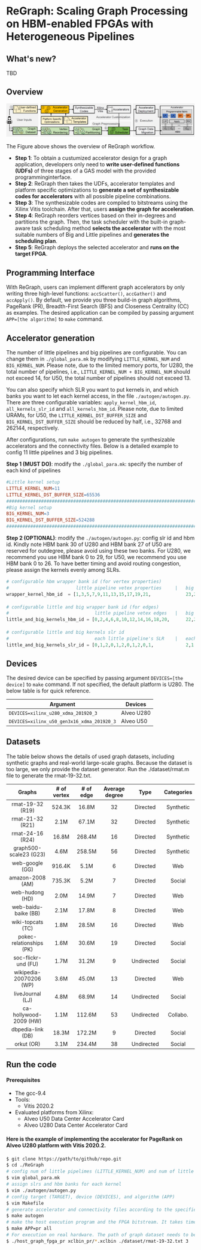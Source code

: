 # ReGraph: Scaling Graph Processing on HBM-enabled FPGAs with Heterogeneous Pipelines

## What's new?
TBD

## Overview


![image](./img/overview.png)


The Figure above shows the overview of ReGraph workflow. 

* **Step 1**: To obtain a custumized accelerator design for a graph application, developers only need to **write user-defined functions (UDFs)** of three stages of a GAS model with the provided programminginterface. 
* **Step 2**: ReGraph then takes the UDFs, accelerator templates and platform specific optimizations to **generate a set of synthesizable codes for accelerators** with all possible pipeline combinations. 
* **Step 3**: The synthesizable codes are compiled to bitstreams using the Xilinx Vitis toolchain. After that, users **assign the graph for acceleration**. 
* **Step 4**: ReGraph reorders vertices based on their in-degrees and partitions the graph.  Then, the task scheduler with the built-in graph-aware task scheduling method **selects the accelerator** with the most suitable numbers of Big and Little pipelines and **generates the scheduling plan**.
* **Step 5**: ReGraph deploys the selected accelerator and **runs on the target FPGA**.


## Programming Interface
With ReGraph, users can implement different graph accelerators by only writing three high-level functions: `accScatter()`, `accGather()` and `accApply()`. By default, we provide you three build-in graph algorithms, PageRank (PR), Breadth-First Search (BFS) and Closeness Centrality (CC) as examples. The desired application can be compiled by passing argument ```APP=[the algorithm]``` to ``` make ``` command.

## Accelerator generation
The number of little pipelines and big pipelines are configurable. You can change them in `./global_para.mk` by modifying `LITTLE_KERNEL_NUM` and `BIG_KERNEL_NUM`. Please note, due to the limited memory ports, for U280, the total number of pipelines, i.e., `LITTLE_KERNEL_NUM + BIG_KERNEL_NUM` should not exceed 14, for U50, the total number of pipelines should not exceed 13. 

You can also specify which SLR you want to put kernels in, and which banks you want to let each kernel access, in the file `./autogen/autogen.py`. There are three configurable variables: `apply_kernel_hbm_id`, `all_kernels_slr_id` and `all_kernels_hbm_id`. Please note, due to limited URAMs, for U50, the `LITTLE_KERNEL_DST_BUFFER_SIZE` and `BIG_KERNEL_DST_BUFFER_SIZE` should be reduced by half, i.e., 32768 and 262144, respectively.

After configurations, run `make autogen` to generate the synthesizable accelerators and the connectivity files. Below is a detailed example to config 11 little pipelines and 3 big pipelines. 

**Step 1 (MUST DO)**: modify the `./global_para.mk`: specify the number of each kind of pipelines
```makefile
#Little kernel setup 
LITTLE_KERNEL_NUM=11
LITTLE_KERNEL_DST_BUFFER_SIZE=65536
#################################################################################################################
#Big kernel setup 
BIG_KERNEL_NUM=3
BIG_KERNEL_DST_BUFFER_SIZE=524288 
#################################################################################################################
```

**Step 2 (OPTIONAL)**: modify the `./autogen/autogen.py`: config slr id and hbm id. Kindly note HBM bank 30 of U280 and HBM bank 27 of U50 are reserved for outdegree, please avoid using these two banks. For U280, we recommend you use HBM bank 0 to 29, for U50, we recommend you use HBM bank 0 to 26. To have better timing and avoid routing congestion, please assign the kernels evenly among SLRs.
```python
# configurable hbm wrapper bank id (for vertex properties)
#                         little pipeline vetex properties     |   big pipeline vetex properties
wrapper_kernel_hbm_id  = [1,3,5,7,9,11,13,15,17,19,21,             23,25,27]

# configurable little and big wrapper bank id (for edges)
#                                little pipeline vetex edges   |   big pipeline vetex properties
little_and_big_kernels_hbm_id = [0,2,4,6,8,10,12,14,16,18,20,      22,24,26]

# configurable little and big kernels slr id
#                                each little pipeline's SLR    |   each big pipeline's SLR
little_and_big_kernels_slr_id = [0,1,2,0,1,2,0,1,2,0,1,            2,1,2]
```


## Devices
The desired device can be specified by passing argument  ```DEVICES=[the device]``` to ``` make ``` command. If not specified, the default platform is U280. The below table is for quick reference.

| Argument    |  Devices  |
|--------------|--------------|
| ```DEVICES=xilinx_u280_xdma_201920_3``` | Alveo U280|
| ```DEVICES=xilinx_u50_gen3x16_xdma_201920_3``` | Alveo U50 |

## Datasets
The table below shows the details of used graph datasets, including synthetic graphs and real-world large-scale graphs.
Because the dataset is too large, we only provide the dataset generator. Run the ./dataset/rmat.m file to generate the rmat-19-32.txt.


|       Graphs     |  # of vertex | # of edge  | Average degree |     Type    |  Categories |
|:----------------:|:------------:|:----------:|:--------------:|:-----------:|:-----------:|
| rmat-19-32 (R19) |    524.3K    |    16.8M   |       32       |   Directed  |  Synthetic  | 
| rmat-21-32 (R21) |     2.1M     |    67.1M   |       32       |   Directed  |  Synthetic  |
| rmat-24-16 (R24) |    16.8M     |   268.4M   |       16       |   Directed  |  Synthetic  |
| graph500-scale23 (G23) |  4.6M  |   258.5M   |       56       |   Directed  |  Synthetic  |
| web-google (GG)  |   916.4K     |     5.1M   |        6       |   Directed  |     Web     |
| amazon-2008 (AM) |   735.3K     |     5.2M   |        7       |   Directed  |   Social    |
| web-hudong (HD)  |     2.0M     |    14.9M   |        7       |   Directed  |     Web     |
| web-baidu-baike (BB) | 2.1M     |    17.8M   |        8       |   Directed  |     Web     |
| wiki-topcats (TC) |    1.8M     |    28.5M   |       16       |   Directed  |     Web     |  
| pokec-relationships (PK) | 1.6M |    30.6M   |       19       |   Directed  |   Social    | 
| soc-flickr-und (FU) |  1.7M     |    31.2M   |        9       |  Undirected |   Social    |
| wikipedia-20070206 (WP) | 3.6M  |    45.0M   |       13       |   Directed  |     Web     |
| liveJournal (LJ) |     4.8M     |    68.9M   |       14       |  Undirected |   Social    |
| ca-hollywood-2009 (HW) |  1.1M  |   112.6M   |       53       |  Undirected |  Collabo.   |
| dbpedia-link (DB) |   18.3M     |   172.2M   |        9       |   Directed  |   Social    | 
| orkut (OR)        |    3.1M     |   234.4M   |       38       |  Undirected |   Social    |

## Run the code

#### Prerequisites
* The gcc-9.4
* Tools:
    * Vitis 2020.2
* Evaluated platforms from Xilinx:
    * Alveo U50  Data Center Accelerator Card
    * Alveo U280 Data Center Accelerator Card


#### Here is the example of implementing the accelerator for PageRank on Alveo U280 platform with Vitis 2020.2. 
```sh
$ git clone https://path/to/github/repo.git
$ cd ./ReGraph
# config num of little pipelimes (LITTLE_KERNEL_NUM) and num of little pipelimes (BIG_KERNEL_NUM)
$ vim global_para.mk
# assign slrs and hbm banks for each kernel 
$ vim ./autogen/autogen.py
# config target (TARGET), device (DEVICES), and algorithm (APP)
$ vim Makefile
# generate accelerator and connectivity files according to the specified configurations
$ make autogen
# make the host execution program and the FPGA bitstream. It takes time :)
$ make APP=pr all 
# For execution on real hardware. The path of graph dataset needs to be provided by the user. 
$ ./host_graph_fpga_pr xclbin_pr/*.xclbin ./dataset/rmat-19-32.txt 3
